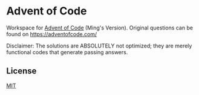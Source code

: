# Advent of Code

Workspace for [Advent of Code](https://adventofcode.com/) (Ming's Version). Original questions can be found on https://adventofcode.com/ 

Disclaimer: The solutions are ABSOLUTELY not optimized; they are merely functional codes that generate passing answers.

## License

[MIT](https://popoway.mit-license.org/)
